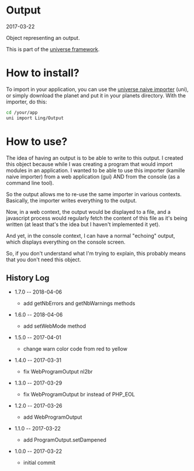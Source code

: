 Output
===================
2017-03-22



Object representing an output.


This is part of the [universe framework](https://github.com/karayabin/universe-snapshot).



How to install?
==================
To import in your application, you can use the [universe naive importer](https://github.com/lingtalfi/universe-naive-importer) (uni), or simply
download the planet and put it in your planets directory.
With the importer, do this:

```bash
cd /your/app
uni import Ling/Output
```



How to use?
===============
The idea of having an output is to be able to write to this output.
I created this object because while I was creating a program that would import modules in an application.
I wanted to be able to use this importer (kamille naive importer) from a web application (gui) AND
from the console (as a command line tool). 

So the output allows me to re-use the same importer in various contexts.
Basically, the importer writes everything to the output.

Now, in a web context, the output would be displayed to a file, and a javascript process would
regularly fetch the content of this file as it's being written (at least that's the idea but I haven't
implemented it yet).
 
And yet, in the console context, I can have a normal "echoing" output, which displays everything on 
the console screen.

So, if you don't understand what I'm trying to explain, this probably means that you don't need this object.






History Log
------------------
    
- 1.7.0 -- 2018-04-06

    - add getNbErrors and getNbWarnings methods
    
- 1.6.0 -- 2018-04-06

    - add setWebMode method
    
- 1.5.0 -- 2017-04-01

    - change warn color code from red to yellow
    
- 1.4.0 -- 2017-03-31

    - fix WebProgramOutput nl2br
    
- 1.3.0 -- 2017-03-29

    - fix WebProgramOutput br instead of PHP_EOL
    
- 1.2.0 -- 2017-03-26

    - add WebProgramOutput
    
- 1.1.0 -- 2017-03-22

    - add ProgramOutput.setDampened
    
- 1.0.0 -- 2017-03-22

    - initial commit
